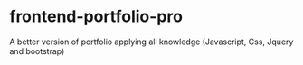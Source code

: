 # frontend-portfolio-pro
A better version of portfolio applying all knowledge (Javascript, Css, Jquery and bootstrap)
